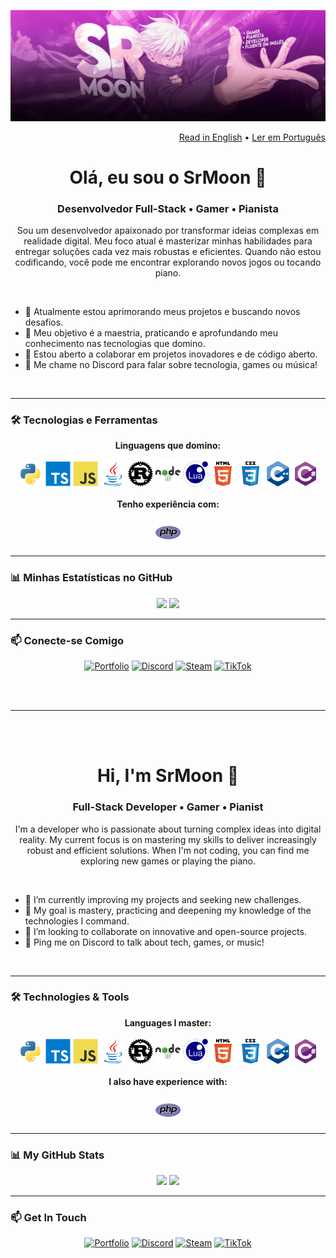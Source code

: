 <p align="center">
  <img src="https://raw.githubusercontent.com/srmooon/srmooon/refs/heads/main/df3b17ab4a44ebe76ce29b257b197896.webp" alt="SrMoon Banner"/>
</p>

<p align="right">
  <a href="#-english-version">Read in English</a> • <a href="#-versão-em-português">Ler em Português</a>
</p>

<a name="-versão-em-português"></a>

<h1 align="center">Olá, eu sou o SrMoon 👋</h1>
<h3 align="center">Desenvolvedor Full-Stack • Gamer • Pianista</h3>

<p align="center">
  Sou um desenvolvedor apaixonado por transformar ideias complexas em realidade digital. Meu foco atual é masterizar minhas habilidades para entregar soluções cada vez mais robustas e eficientes. Quando não estou codificando, você pode me encontrar explorando novos jogos ou tocando piano.
</p>

<br>

- 🔭 Atualmente estou aprimorando meus projetos e buscando novos desafios.
- 🌱 Meu objetivo é a maestria, praticando e aprofundando meu conhecimento nas tecnologias que domino.
- 👯 Estou aberto a colaborar em projetos inovadores e de código aberto.
- 💬 Me chame no Discord para falar sobre tecnologia, games ou música!

<br>

---

### 🛠️ Tecnologias e Ferramentas

<p align="center">
  <strong>Linguagens que domino:</strong><br><br>
  <a href="https://www.python.org" target="_blank" rel="noreferrer"><img src="https://raw.githubusercontent.com/devicons/devicon/develop/icons/python/python-original.svg" alt="python" width="40" height="40"/></a> <a href="https://www.typescriptlang.org/" target="_blank" rel="noreferrer"><img src="https://raw.githubusercontent.com/devicons/devicon/develop/icons/typescript/typescript-original.svg" alt="typescript" width="40" height="40"/></a> <a href="https://developer.mozilla.org/en-US/docs/Web/JavaScript" target="_blank" rel="noreferrer"><img src="https://raw.githubusercontent.com/devicons/devicon/develop/icons/javascript/javascript-original.svg" alt="javascript" width="40" height="40"/></a> <a href="https://www.java.com" target="_blank" rel="noreferrer"><img src="https://raw.githubusercontent.com/devicons/devicon/develop/icons/java/java-original.svg" alt="java" width="40" height="40"/></a> <a href="https://www.rust-lang.org" target="_blank" rel="noreferrer"><img src="https://raw.githubusercontent.com/devicons/devicon/develop/icons/rust/rust-original.svg" alt="rust" width="40" height="40"/></a> <a href="https://nodejs.org" target="_blank" rel="noreferrer"><img src="https://raw.githubusercontent.com/devicons/devicon/develop/icons/nodejs/nodejs-original-wordmark.svg" alt="nodejs" width="40" height="40"/></a> <a href="https://www.lua.org/" target="_blank" rel="noreferrer"><img src="https://raw.githubusercontent.com/devicons/devicon/develop/icons/lua/lua-original.svg" alt="lua" width="40" height="40"/></a> <a href="https://www.w3.org/html/" target="_blank" rel="noreferrer"><img src="https://raw.githubusercontent.com/devicons/devicon/develop/icons/html5/html5-original-wordmark.svg" alt="html5" width="40" height="40"/></a> <a href="https://www.w3schools.com/css/" target="_blank" rel="noreferrer"><img src="https://raw.githubusercontent.com/devicons/devicon/develop/icons/css3/css3-original-wordmark.svg" alt="css3" width="40" height="40"/></a> <a href="https://www.cplusplus.com/" target="_blank" rel="noreferrer"><img src="https://raw.githubusercontent.com/devicons/devicon/develop/icons/cplusplus/cplusplus-original.svg" alt="cplusplus" width="40" height="40"/></a> <a href="https://docs.microsoft.com/en-us/dotnet/csharp/" target="_blank" rel="noreferrer"><img src="https://raw.githubusercontent.com/devicons/devicon/develop/icons/csharp/csharp-original.svg" alt="csharp" width="40" height="40"/></a>
  <br><br>
  <strong>Tenho experiência com:</strong><br><br>
  <a href="https://www.php.net" target="_blank" rel="noreferrer"><img src="https://raw.githubusercontent.com/devicons/devicon/develop/icons/php/php-original.svg" alt="php" width="40" height="40"/></a>
</p>

---

### 📊 Minhas Estatísticas no GitHub

<p align="center">
  <img height="180em" src="https://github-readme-stats.vercel.app/api?username=srmooon&show_icons=true&theme=tokyonight&include_all_commits=true&count_private=true"/>
  <img height="180em" src="https://github-readme-stats.vercel.app/api/top-langs/?username=srmooon&layout=compact&langs_count=8&theme=tokyonight"/>
</p>

---

### 📫 Conecte-se Comigo

<p align="center">
  <a href="https://www.srmoonsite.info" target="_blank"><img src="https://img.shields.io/badge/Meu%20Portfólio-DA70D6?style=for-the-badge&logo=rocket&logoColor=white" alt="Portfolio"/></a>
  <a href="https://discordapp.com/users/.sr." target="_blank"><img src="https://img.shields.io/badge/Discord-5865F2?style=for-the-badge&logo=discord&logoColor=white" alt="Discord"/></a>
  <a href="https://steamcommunity.com/id/Srmoon_/" target="_blank"><img src="https://img.shields.io/badge/Steam-000000?style=for-the-badge&logo=steam&logoColor=white" alt="Steam"/></a>
  <a href="https://www.tiktok.com/@srmoon__" target="_blank"><img src="https://img.shields.io/badge/TikTok-000000?style=for-the-badge&logo=tiktok&logoColor=white" alt="TikTok"/></a>
</p>

<br><br>
<hr>
<br><br>

<a name="-english-version"></a>

<h1 align="center">Hi, I'm SrMoon 👋</h1>
<h3 align="center">Full-Stack Developer • Gamer • Pianist</h3>

<p align="center">
  I'm a developer who is passionate about turning complex ideas into digital reality. My current focus is on mastering my skills to deliver increasingly robust and efficient solutions. When I'm not coding, you can find me exploring new games or playing the piano.
</p>

<br>

- 🔭 I’m currently improving my projects and seeking new challenges.
- 🌱 My goal is mastery, practicing and deepening my knowledge of the technologies I command.
- 👯 I’m looking to collaborate on innovative and open-source projects.
- 💬 Ping me on Discord to talk about tech, games, or music!

<br>

---

### 🛠️ Technologies & Tools

<p align="center">
  <strong>Languages I master:</strong><br><br>
  <a href="https://www.python.org" target="_blank" rel="noreferrer"><img src="https://raw.githubusercontent.com/devicons/devicon/develop/icons/python/python-original.svg" alt="python" width="40" height="40"/></a> <a href="https://www.typescriptlang.org/" target="_blank" rel="noreferrer"><img src="https://raw.githubusercontent.com/devicons/devicon/develop/icons/typescript/typescript-original.svg" alt="typescript" width="40" height="40"/></a> <a href="https://developer.mozilla.org/en-US/docs/Web/JavaScript" target="_blank" rel="noreferrer"><img src="https://raw.githubusercontent.com/devicons/devicon/develop/icons/javascript/javascript-original.svg" alt="javascript" width="40" height="40"/></a> <a href="https://www.java.com" target="_blank" rel="noreferrer"><img src="https://raw.githubusercontent.com/devicons/devicon/develop/icons/java/java-original.svg" alt="java" width="40" height="40"/></a> <a href="https://www.rust-lang.org" target="_blank" rel="noreferrer"><img src="https://raw.githubusercontent.com/devicons/devicon/develop/icons/rust/rust-original.svg" alt="rust" width="40" height="40"/></a> <a href="https://nodejs.org" target="_blank" rel="noreferrer"><img src="https://raw.githubusercontent.com/devicons/devicon/develop/icons/nodejs/nodejs-original-wordmark.svg" alt="nodejs" width="40" height="40"/></a> <a href="https://www.lua.org/" target="_blank" rel="noreferrer"><img src="https://raw.githubusercontent.com/devicons/devicon/develop/icons/lua/lua-original.svg" alt="lua" width="40" height="40"/></a> <a href="https://www.w3.org/html/" target="_blank" rel="noreferrer"><img src="https://raw.githubusercontent.com/devicons/devicon/develop/icons/html5/html5-original-wordmark.svg" alt="html5" width="40" height="40"/></a> <a href="https://www.w3schools.com/css/" target="_blank" rel="noreferrer"><img src="https://raw.githubusercontent.com/devicons/devicon/develop/icons/css3/css3-original-wordmark.svg" alt="css3" width="40" height="40"/></a> <a href="https://www.cplusplus.com/" target="_blank" rel="noreferrer"><img src="https://raw.githubusercontent.com/devicons/devicon/develop/icons/cplusplus/cplusplus-original.svg" alt="cplusplus" width="40" height="40"/></a> <a href="https://docs.microsoft.com/en-us/dotnet/csharp/" target="_blank" rel="noreferrer"><img src="https://raw.githubusercontent.com/devicons/devicon/develop/icons/csharp/csharp-original.svg" alt="csharp" width="40" height="40"/></a>
  <br><br>
  <strong>I also have experience with:</strong><br><br>
  <a href="https://www.php.net" target="_blank" rel="noreferrer"><img src="https://raw.githubusercontent.com/devicons/devicon/develop/icons/php/php-original.svg" alt="php" width="40" height="40"/></a>
</p>

---

### 📊 My GitHub Stats

<p align="center">
  <img height="180em" src="https://github-readme-stats.vercel.app/api?username=srmooon&show_icons=true&theme=tokyonight&include_all_commits=true&count_private=true"/>
  <img height="180em" src="https://github-readme-stats.vercel.app/api/top-langs/?username=srmooon&layout=compact&langs_count=8&theme=tokyonight"/>
</p>

---

### 📫 Get In Touch

<p align="center">
  <a href="https://www.srmoonsite.info" target="_blank"><img src="https://img.shields.io/badge/My%20Portfolio-DA70D6?style=for-the-badge&logo=rocket&logoColor=white" alt="Portfolio"/></a>
  <a href="https://discordapp.com/users/.sr." target="_blank"><img src="https://img.shields.io/badge/Discord-5865F2?style=for-the-badge&logo=discord&logoColor=white" alt="Discord"/></a>
  <a href="https://steamcommunity.com/id/Srmoon_/" target="_blank"><img src="https://img.shields.io/badge/Steam-000000?style=for-the-badge&logo=steam&logoColor=white" alt="Steam"/></a>
  <a href="https://www.tiktok.com/@srmoon__" target="_blank"><img src="https://img.shields.io/badge/TikTok-000000?style=for-the-badge&logo=tiktok&logoColor=white" alt="TikTok"/></a>
</p>
